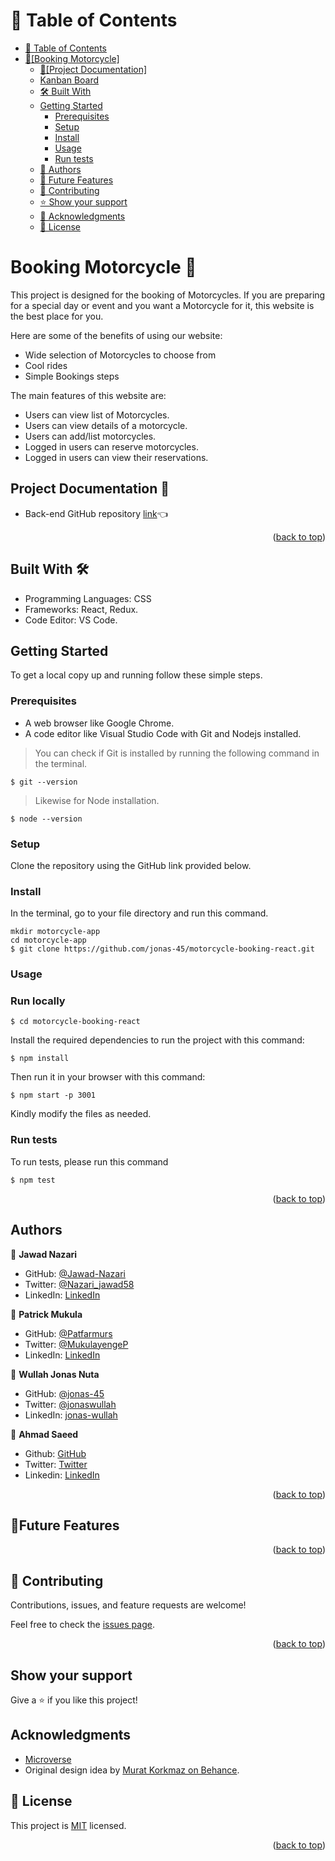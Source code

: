 <a name="readme-top"></a>

# 📗 Table of Contents

- [📗 Table of Contents](#-table-of-contents)
- [🛵\[Booking Motorcycle\] ](#about-project)
  - [📄\[Project Documentation\] ](#project-documentation)
  - [Kanban Board](#kanban-board)
  - [🛠 Built With ](#built-with)
  - [Getting Started](#getting-started)
    - [Prerequisites](#prerequisites)
    - [Setup](#setup)
    - [Install](#install)
    - [Usage](#usage)
    - [Run tests](#run-tests)
  - [👥 Authors ](#authors)
  - [🔭 Future Features ](#future-features)
  - [🤝 Contributing ](#contributing)
  - [⭐️ Show your support ](#️support)
  - [🙏 Acknowledgments ](#acknowledgements)
  - [📝 License ](#license)

<!-- PROJECT DESCRIPTION -->

# Booking Motorcycle 🛵 <a name="about-project"></a>

This project is designed for the booking of Motorcycles. If you are preparing for a special day or event and you want a Motorcycle for it, this website is the best place for you. 

Here are some of the benefits of using our website:

- Wide selection of Motorcycles to choose from
- Cool rides
- Simple Bookings steps

The main features of this website are:

- Users can view list of Motorcycles.
- Users can view details of a motorcycle.
- Users can add/list motorcycles.
- Logged in users can reserve motorcycles. 
- Logged in users can view their reservations. 

## Project Documentation 📄 <a name="project-documentation"></a>

- Back-end GitHub repository [link](https://github.com/jonas-45/motorcyle-booking)👈


<p align="right">(<a href="#readme-top">back to top</a>)</p>


## Built With 🛠️ <a name="built-with"></a>

- Programming Languages: CSS
- Frameworks: React, Redux.
- Code Editor: VS Code.

## Getting Started <a name="getting-started"></a>

To get a local copy up and running follow these simple steps.

### Prerequisites

- A web browser like Google Chrome.
- A code editor like Visual Studio Code with Git and Nodejs installed.

> You can check if Git is installed by running the following command in the terminal.

```
$ git --version
```

> Likewise for Node installation.

```
$ node --version
```

### Setup

Clone the repository using the GitHub link provided below.

### Install

In the terminal, go to your file directory and run this command.

```
mkdir motorcycle-app
cd motorcycle-app
$ git clone https://github.com/jonas-45/motorcycle-booking-react.git 
```

### Usage

### Run locally

```
$ cd motorcycle-booking-react
```

Install the required dependencies to run the project with this command:

```
$ npm install
```

Then run it in your browser with this command:

```
$ npm start -p 3001
```

Kindly modify the files as needed.

### Run tests

To run tests, please run this command

```
$ npm test
```
<p align="right">(<a href="#readme-top">back to top</a>)</p>

## Authors <a name="authors"></a>

👤 **Jawad Nazari**

- GitHub: [@Jawad-Nazari](https://github.com/Jawad-Nazari)
- Twitter: [@Nazari_jawad58](https://twitter.com/Nazari_Jawad58)
- LinkedIn: [LinkedIn](https://www.linkedin.com/in/jawad-nazari/)

👤 **Patrick Mukula**

- GitHub: [@Patfarmurs](https://github.com/Patfarmurs)
- Twitter: [@MukulayengeP](https://twitter.com/MukulayengeP)
- LinkedIn: [LinkedIn](https://www.linkedin.com/in/Patrick-Mukula/)

👤  **Wullah Jonas Nuta**

- GitHub: [@jonas-45](https://github.com/jonas-45)
- Twitter: [@jonaswullah](https://twitter.com/jonaswullah)
- LinkedIn: [jonas-wullah](https://linkedin.com/in/jonas-wullah)

👤 **Ahmad Saeed**

- Github: [GitHub](https://github.com/ehmaddd/)
- Twitter: [Twitter](https://twitter.com/ehmaddd_pk)
- Linkedin: [LinkedIn](https://www.linkedin.com/in/ehmaddd/)

<p align="right">(<a href="#readme-top">back to top</a>)</p>

## 🔭Future Features <a name="future-features"></a>


<p align="right">(<a href="#readme-top">back to top</a>)</p>

## 🤝 Contributing <a name="contributing"></a>

Contributions, issues, and feature requests are welcome!

Feel free to check the [issues page](https://github.com/jonas-45/motorcycle-booking-react/issues).

<p align="right">(<a href="#readme-top">back to top</a>)</p>

## Show your support  <a name="️support"></a>

Give a ⭐️ if you like this project!

## Acknowledgments <a name="acknowledgements"></a>

- [Microverse](https://www.microverse.org/)
- Original design idea by [Murat Korkmaz on Behance](https://www.behance.net/muratk).

## 📝 License <a name="license"></a>

This project is [MIT](https://github.com/jonas-45/motorcycle-booking-react/blob/LICENSE.md) licensed.

<p align="right">(<a href="#readme-top">back to top</a>)</p>